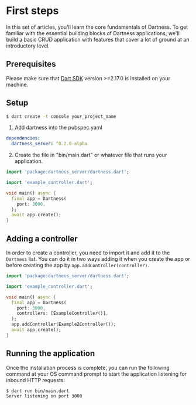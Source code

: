 # First steps

In this set of articles, you'll learn the core fundamentals of Dartness. To get familiar with the essential building
blocks
of Dartness applications, we'll build a basic CRUD application with features that cover a lot of ground at an
introductory
level.

## Prerequisites

Please make sure that [Dart SDK](https://dart.dev/get-dart) version >=2.17.0 is installed on your machine.

## Setup

```bash
$ dart create -t console your_project_name
```

1. Add dartness into the pubspec.yaml

```yaml
dependencies:
  dartness_server: ^0.2.0-alpha
```

2. Create the file in "bin/main.dart" or whatever file that runs your application.

```dart
import 'package:dartness_server/dartness.dart';

import 'example_controller.dart';

void main() async {
  final app = Dartness(
    port: 3000,
  );
  await app.create();
}
```

## Adding a controller

In order to create a controller, you need to import it and add it to the `Dartness` list. You can do it in two ways
adding it when you create the app or before creating the app by `app.addController(controller)`.

```dart
import 'package:dartness_server/dartness.dart';

import 'example_controller.dart';

void main() async {
  final app = Dartness(
    port: 3000,
    controllers: [ExampleController()],
  );
  app.addController(Example2Controller());
  await app.create();
}
```

## Running the application

Once the installation process is complete, you can run the following command at your OS command prompt to start the
application listening for inbound HTTP requests:

```bash
$ dart run bin/main.dart
Server listening on port 3000
```